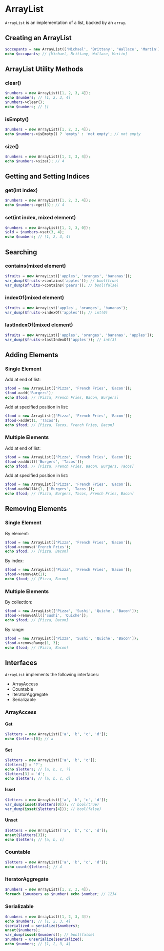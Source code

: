 # ArrayList

`ArrayList` is an implementation of a list, backed by an `array`.

## Creating an ArrayList

```php
$occupants = new ArrayList(['Michael', 'Brittany', 'Wallace', 'Martin']);
echo $occupants; // [Michael, Brittany, Wallace, Martin]
```

## ArrayList Utility Methods

### clear()

```php
$numbers = new ArrayList([1, 2, 3, 4]);
echo $numbers; // [1, 2, 3, 4]
$numbers->clear();
echo $numbers; // []
```

### isEmpty()

```php
$numbers = new ArrayList([1, 2, 3, 4]);
echo $numbers->isEmpty() ? 'empty' : 'not empty'; // not empty
```

### size()

```php
$numbers = new ArrayList([1, 2, 3, 4]);
echo $numbers->size(); // 4
```

## Getting and Setting Indices

### get(int index)

```php
$numbers = new ArrayList([1, 2, 3, 4]);
echo $numbers->get(3); // 4
```

### set(int index, mixed element)

```php
$numbers = new ArrayList([1, 2, 3, 0]);
$old = $numbers->set(3, 4);
echo $numbers; // [1, 2, 3, 4]
```

## Searching

### contains(mixed element)

```php
$fruits = new ArrayList(['apples', 'oranges', 'bananas']);
var_dump($fruits->contains('apples')); // bool(true)
var_dump($fruits->contains('pears')); // bool(false)
```

### indexOf(mixed element)

```php
$fruits = new ArrayList('apples', 'oranges', 'bananas');
var_dump($fruits->indexOf('apples')); // int(0)
```

### lastIndexOf(mixed element)

```php
$fruits = new ArrayList(['apples', 'oranges', 'bananas', 'apples']);
var_dump($fruits->lastIndexOf('apples')); // int(3)
```

## Adding Elements

### Single Element

Add at end of list:

```php
$food = new ArrayList(['Pizza', 'French Fries', 'Bacon']);
$food->add('Burgers');
echo $food; // [Pizza, French Fries, Bacon, Burgers]
```

Add at specified position in list:

```php
$food = new ArrayList(['Pizza', 'French Fries', 'Bacon']);
$food->addAt(1, 'Tacos');
echo $food; // [Pizza, Tacos, French Fries, Bacon]
```

### Multiple Elements

Add at end of list:

```php
$food = new ArrayList(['Pizza', 'French Fries', 'Bacon']);
$food->addAll(['Burgers', 'Tacos']);
echo $food; // [Pizza, French Fries, Bacon, Burgers, Tacos]
```

Add at specified position in list:

```php
$food = new ArrayList(['Pizza', 'French Fries', 'Bacon']);
$food->addAllAt(1, ['Burgers', 'Tacos']);
echo $food; // [Pizza, Burgers, Tacos, French Fries, Bacon]
```

## Removing Elements

### Single Element

By element:

```php
$food = new ArrayList(['Pizza', 'French Fries', 'Bacon']);
$food->remove('French Fries');
echo $food; // [Pizza, Bacon]
```

By index:

```php
$food = new ArrayList(['Pizza', 'French Fries', 'Bacon']);
$food->removeAt(1);
echo $food; // [Pizza, Bacon]
```

### Multiple Elements

By collection:

```php
$food = new ArrayList(['Pizza', 'Sushi', 'Quiche', 'Bacon']);
$food->removeAll(['Sushi', 'Quiche']);
echo $food; // [Pizza, Bacon]
```

By range:

```php
$food = new ArrayList(['Pizza', 'Sushi', 'Quiche', 'Bacon']);
$food->removeRange(1, 3);
echo $food; // [Pizza, Bacon]
```

## Interfaces

`ArrayList` implements the following interfaces:

- ArrayAccess
- Countable
- IteratorAggregate
- Serializable

### ArrayAccess

#### Get

```php
$letters = new ArrayList(['a', 'b', 'c', 'd']);
echo $letters[0]; // a
```

#### Set

```php
$letters = new ArrayList(['a', 'b', 'c']);
$letters[] = '?';
echo $letters; // [a, b, c, ?]
$letters[3] = 'd';
echo $letters; // [a, b, c, d]
```

#### Isset

```php
$letters = new ArrayList(['a', 'b', 'c', 'd']);
var_dump(isset($letters[0])); // bool(true)
var_dump(isset($letters[4])); // bool(false)
```

#### Unset

```php
$letters = new ArrayList(['a', 'b', 'c', 'd']);
unset($letters[3]);
echo $letters; // [a, b, c]
```

### Countable

```php
$letters = new ArrayList(['a', 'b', 'c', 'd']);
echo count($letters); // 4
```

### IteratorAggregate

```php
$numbers = new ArrayList([1, 2, 3, 4]);
foreach ($numbers as $number) echo $number; // 1234
```

### Serializable

```php
$numbers = new ArrayList([1, 2, 3, 4]);
echo $numbers; // [1, 2, 3, 4]
$serialized = serialize($numbers);
unset($numbers);
var_dump(isset($numbers)); // bool(false)
$numbers = unserialize($serialized);
echo $numbers; // [1, 2, 3, 4]
```
